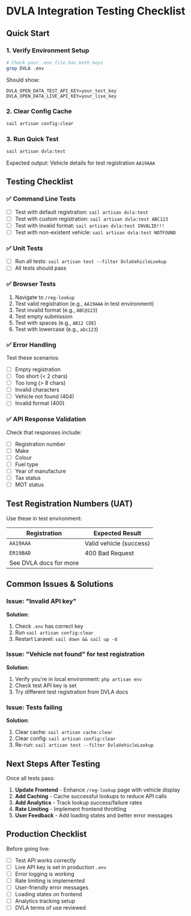 # DVLA Integration Testing Checklist

## Quick Start

### 1. Verify Environment Setup

```bash
# Check your .env file has both keys
grep DVLA .env
```

Should show:
```
DVLA_OPEN_DATA_TEST_API_KEY=your_test_key
DVLA_OPEN_DATA_LIVE_API_KEY=your_live_key
```

### 2. Clear Config Cache

```bash
sail artisan config:clear
```

### 3. Run Quick Test

```bash
sail artisan dvla:test
```

Expected output: Vehicle details for test registration `AA19AAA`

## Testing Checklist

### ✅ Command Line Tests

- [ ] Test with default registration: `sail artisan dvla:test`
- [ ] Test with custom registration: `sail artisan dvla:test ABC123`
- [ ] Test with invalid format: `sail artisan dvla:test INVALID!!!`
- [ ] Test with non-existent vehicle: `sail artisan dvla:test NOTFOUND`

### ✅ Unit Tests

- [ ] Run all tests: `sail artisan test --filter DvlaVehicleLookup`
- [ ] All tests should pass

### ✅ Browser Tests

1. Navigate to `/reg-lookup`
2. Test valid registration (e.g., `AA19AAA` in test environment)
3. Test invalid format (e.g., `ABC@123`)
4. Test empty submission
5. Test with spaces (e.g., `AB12 CDE`)
6. Test with lowercase (e.g., `abc123`)

### ✅ Error Handling

Test these scenarios:
- [ ] Empty registration
- [ ] Too short (< 2 chars)
- [ ] Too long (> 8 chars)
- [ ] Invalid characters
- [ ] Vehicle not found (404)
- [ ] Invalid format (400)

### ✅ API Response Validation

Check that responses include:
- [ ] Registration number
- [ ] Make
- [ ] Colour
- [ ] Fuel type
- [ ] Year of manufacture
- [ ] Tax status
- [ ] MOT status

## Test Registration Numbers (UAT)

Use these in test environment:

| Registration | Expected Result |
|--------------|-----------------|
| `AA19AAA` | Valid vehicle (success) |
| `ER19BAD` | 400 Bad Request |
| See DVLA docs for more |

## Common Issues & Solutions

### Issue: "Invalid API key"
**Solution**: 
1. Check `.env` has correct key
2. Run `sail artisan config:clear`
3. Restart Laravel: `sail down && sail up -d`

### Issue: "Vehicle not found" for test registration
**Solution**:
1. Verify you're in local environment: `php artisan env`
2. Check test API key is set
3. Try different test registration from DVLA docs

### Issue: Tests failing
**Solution**:
1. Clear cache: `sail artisan cache:clear`
2. Clear config: `sail artisan config:clear`
3. Re-run: `sail artisan test --filter DvlaVehicleLookup`

## Next Steps After Testing

Once all tests pass:

1. **Update Frontend** - Enhance `/reg-lookup` page with vehicle display
2. **Add Caching** - Cache successful lookups to reduce API calls
3. **Add Analytics** - Track lookup success/failure rates
4. **Rate Limiting** - Implement frontend throttling
5. **User Feedback** - Add loading states and better error messages

## Production Checklist

Before going live:

- [ ] Test API works correctly
- [ ] Live API key is set in production `.env`
- [ ] Error logging is working
- [ ] Rate limiting is implemented
- [ ] User-friendly error messages
- [ ] Loading states on frontend
- [ ] Analytics tracking setup
- [ ] DVLA terms of use reviewed
